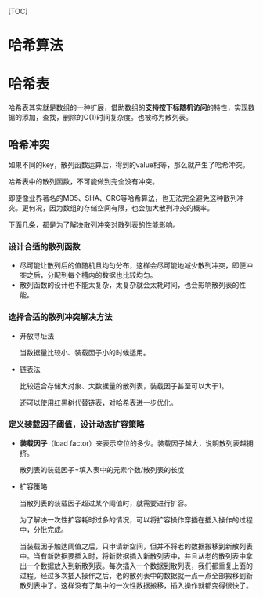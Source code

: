 [TOC]

# 哈希算法



# 哈希表

哈希表其实就是数组的一种扩展，借助数组的**支持按下标随机访问**的特性，实现数据的添加，查找，删除的O(1)时间复杂度。也被称为散列表。

## 哈希冲突

如果不同的key，散列函数运算后，得到的value相等，那么就产生了哈希冲突。

哈希表中的散列函数，不可能做到完全没有冲突。

即便像业界著名的MD5、SHA、CRC等哈希算法，也无法完全避免这种散列冲突。更何况，因为数组的存储空间有限，也会加大散列冲突的概率。

下面几条，都是为了解决散列冲突对散列表的性能影响。

### 设计合适的散列函数

- 尽可能让散列后的值随机且均匀分布，这样会尽可能地减少散列冲突，即便冲突之后，分配到每个槽内的数据也比较均匀。
- 散列函数的设计也不能太复杂，太复杂就会太耗时间，也会影响散列表的性能。

### 选择合适的散列冲突解决方法

- 开放寻址法

  当数据量比较小、装载因子小的时候适用。

- 链表法

  比较适合存储大对象、大数据量的散列表，装载因子甚至可以大于1。

  还可以使用红黑树代替链表，对哈希表进一步优化。

### 定义装载因子阈值，设计动态扩容策略

- **装载因子**（load factor）来表示空位的多少。装载因子越大，说明散列表越拥挤。

  散列表的装载因子=填入表中的元素个数/散列表的长度

- 扩容策略

  当散列表的装载因子超过某个阈值时，就需要进行扩容。

  为了解决一次性扩容耗时过多的情况，可以将扩容操作穿插在插入操作的过程中，分批完成。

  当装载因子触达阈值之后，只申请新空间，但并不将老的数据搬移到新散列表中。当有新数据要插入时，将新数据插入新散列表中，并且从老的散列表中拿出一个数据放入到新散列表。每次插入一个数据到散列表，我们都重复上面的过程。经过多次插入操作之后，老的散列表中的数据就一点一点全部搬移到新散列表中了。这样没有了集中的一次性数据搬移，插入操作就都变得很快了。

